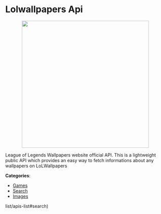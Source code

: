 # Lolwallpapers Api
<p align="center">
    <img width="400" src="https://raw.githubusercontent.com/apis-list/apis-list/apis/lolwallpapers-api/logo_256x256.png" />
</p>

League of Legends Wallpapers website official API. This is a lightweight public API which provides an easy way to fetch informations about any wallpapers on LoLWallpapers



**Categories**:
- [Games](https://github.com/apis-list/apis-list#games)
- [Search](https://github.com/apis-list/apis-list#search)
- [Images](https://github.com/apis-list/apis-list#images)



list/apis-list#search)






